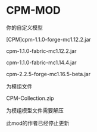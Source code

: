 # CPM-MOD
你的自定义模型

[CPM]cpm-1.1.0-forge-mc1.12.2.jar 

cpm-1.1.0-fabric-mc1.12.2.jar 

cpm-1.1.0-fabric-mc1.14.4.jar 

cpm-2.2.5-forge-mc1.16.5-beta.jar

为模组文件

CPM-Collection.zip

为模组模型文件需要解压

此mod的作者已经停止更新
